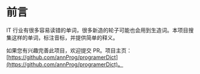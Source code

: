 # 前言
IT 行业有很多容易读错的单词，很多新造的轮子可能也会用到生造词。本项目搜集这样的单词，标注音标，并提供简单的释义。

如果您有兴趣完善此项目，欢迎提交 PR。项目主页： [https://github.com/annProg/programerDict](https://github.com/annProg/programerDict)。